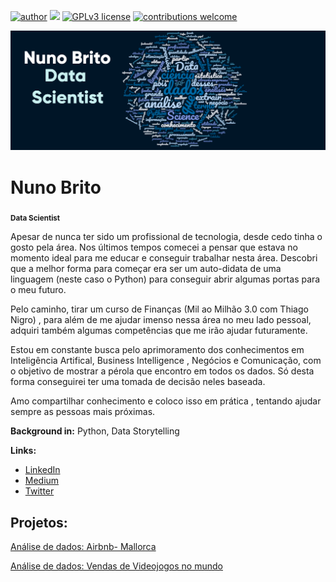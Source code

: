 [![author](https://img.shields.io/badge/author-Nn1nho-red.svg)](https://www.linkedin.com/in/nunobriito) [![](https://img.shields.io/badge/python-3.7+-blue.svg)](https://www.python.org/downloads/release/python-365/) [![GPLv3 license](https://img.shields.io/badge/License-GPLv3-blue.svg)](http://perso.crans.org/besson/LICENSE.html) [![contributions welcome](https://img.shields.io/badge/contributions-welcome-brightgreen.svg?style=flat)](https://github.com/nunobriito/Projects_Data_Science)

<p align="center">
  <img src="Banner.png" >
</p>


# Nuno Brito
<sub>**Data Scientist**

Apesar de nunca ter sido um profissional de tecnologia, desde cedo tinha o gosto pela área. Nos últimos tempos comecei a pensar que estava no momento ideal para me educar e conseguir trabalhar nesta área. Descobri que a melhor forma para começar era ser um auto-didata de uma linguagem (neste caso o Python) para conseguir abrir algumas portas para o meu futuro. 

Pelo caminho, tirar um curso de Finanças (Mil ao Milhão 3.0 com Thiago Nigro) , para além de me ajudar imenso nessa área no meu lado pessoal, adquiri também algumas competências que me irão ajudar futuramente.

Estou em constante busca pelo aprimoramento dos conhecimentos em Inteligência Artifical, Business Intelligence , Negócios e Comunicação, com o objetivo de mostrar a pérola que encontro em todos os dados. Só desta forma conseguirei ter uma tomada de decisão neles baseada.

Amo compartilhar conhecimento e coloco isso em prática , tentando ajudar sempre as pessoas mais próximas.

  **Background in:** Python, Data Storytelling

**Links:**
* [LinkedIn](https://www.linkedin.com/in/nunobriito/)
* [Medium](https://medium.com/@nuno.almeida.221991)
* [Twitter]()

## Projetos:
[Análise de dados: Airbnb- Mallorca](https://github.com/nunobriito/Projects/blob/main/An%C3%A1lise_de_dados_Airbnb_Mallorca.ipynb)

  [Análise de dados: Vendas de Videojogos no mundo](https://github.com/nunobriito/Projects/blob/main/An%C3%A1lise_de_Vendas_de_Videojogos.ipynb)

